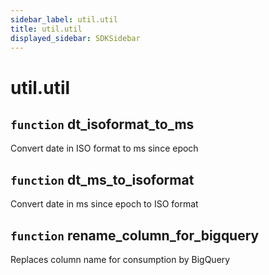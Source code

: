 ```yaml
---
sidebar_label: util.util
title: util.util
displayed_sidebar: SDKSidebar
--- 
```



# util.util



##  `function` dt_isoformat_to_ms
Convert date in ISO format to ms since epoch


##  `function` dt_ms_to_isoformat
Convert date in ms since epoch to ISO format


##  `function` rename_column_for_bigquery
Replaces column name for consumption by BigQuery